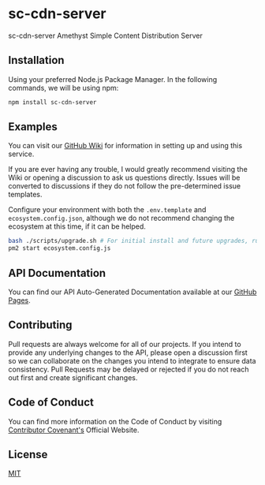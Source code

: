 # sc-cdn-server

sc-cdn-server Amethyst Simple Content Distribution Server

## Installation

Using your preferred Node.js Package Manager. In the following commands, we will be using npm:

```bash
npm install sc-cdn-server
```

## Examples

You can visit our [GitHub Wiki](https://github.com/amethyst-studio/sc-cdn-server/wiki) for information in setting up and using this service.

If you are ever having any trouble, I would greatly recommend visiting the Wiki or opening a discussion to ask us questions directly. Issues will be converted to discussions if they do not follow the pre-determined issue templates.

Configure your environment with both the `.env.template` and `ecosystem.config.json`, although we do not recommend changing the ecosystem at this time, if it can be helped.

```bash
bash ./scripts/upgrade.sh # For initial install and future upgrades, run this script.
pm2 start ecosystem.config.js
```

## API Documentation

You can find our API Auto-Generated Documentation available at our [GitHub Pages](https://amethyst-studio.github.io/sc-cdn-server/index.html).

## Contributing

Pull requests are always welcome for all of our projects.
If you intend to provide any underlying changes to the API, please open a discussion first so we can collaborate on the changes you intend to integrate to ensure data consistency. Pull Requests may be delayed or rejected if you do not reach out first and create significant changes.

## Code of Conduct

You can find more information on the Code of Conduct by visiting [Contributor Covenant's](https://www.contributor-covenant.org/) Official Website.

## License
[MIT](https://choosealicense.com/licenses/mit/)
